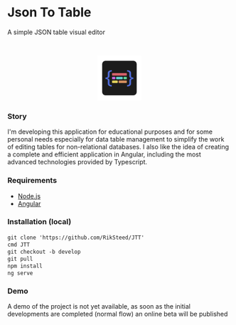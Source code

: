 # Json To Table

A simple JSON table visual editor

<br />

<p align="center">
  <a href="https://github.com/RikSteed/JTT">
    <img src="/src/assets/logo_dark.svg" width="100px">
  </a>
  </p>

### Story

I'm developing this application for educational purposes and for some personal needs especially for data table management to simplify the work of editing tables for non-relational databases.
I also like the idea of creating a complete and efficient application in Angular, including the most advanced technologies provided by Typescript.

### Requirements

- [Node.js](https://nodejs.org/)
- [Angular](https://angular.io/)

### Installation (local)

```
git clone 'https://github.com/RikSteed/JTT'
cmd JTT
git checkout -b develop
git pull
npm install
ng serve
```

### Demo

A demo of the project is not yet available, as soon as the initial developments are completed (normal flow) an online beta will be published
